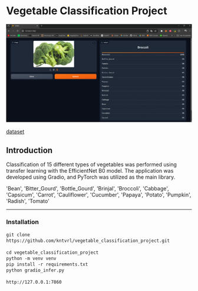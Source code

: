 
# Vegetable Classification Project

<div align="left">
  <img src="screenshot.png" alt="Local Image" width="800"/>
</div>


[dataset](https://www.kaggle.com/datasets/misrakahmed/vegetable-image-dataset/data)



## Introduction

Classification of 15 different types of vegetables was performed using transfer learning with the EfficientNet B0 model. The application was developed using Gradio, and PyTorch was utilized as the main library.

'Bean', 'Bitter_Gourd', 'Bottle_Gourd', 'Brinjal', 'Broccoli', 'Cabbage', 'Capsicum', 'Carrot', 'Cauliflower', 'Cucumber', 'Papaya', 'Potato', 'Pumpkin', 'Radish', 'Tomato'

---

### Installation 


```
git clone https://github.com/kntvrl/vegetable_classification_project.git

cd vegetable_classification_project
python -m venv venv
pip install -r requirements.txt
python gradio_infer.py

http://127.0.0.1:7860

```
